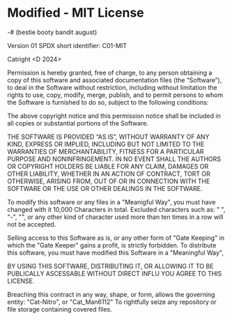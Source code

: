 # Modified - MIT License
-# (bestie booty bandit august)

Version 01
SPDX short identifier: C01-MIT

Catright <D 2024> <H Cat-Nitro>

Permission is hereby granted, free of charge, to any person obtaining a copy of this software and associated documentation files (the “Software”), to deal in the Software without restriction, including without limitation the rights to use, copy, modify, merge, publish, and to permit persons to whom the Software is furnished to do so, subject to the following conditions:

The above copyright notice and this permission notice shall be included in all copies or substantial portions of the Software.

THE SOFTWARE IS PROVIDED “AS IS”, WITHOUT WARRANTY OF ANY KIND, EXPRESS OR IMPLIED, INCLUDING BUT NOT LIMITED TO THE WARRANTIES OF MERCHANTABILITY, FITNESS FOR A PARTICULAR PURPOSE AND NONINFRINGEMENT. IN NO EVENT SHALL THE AUTHORS OR COPYRIGHT HOLDERS BE LIABLE FOR ANY CLAIM, DAMAGES OR OTHER LIABILITY, WHETHER IN AN ACTION OF CONTRACT, TORT OR OTHERWISE, ARISING FROM, OUT OF OR IN CONNECTION WITH THE SOFTWARE OR THE USE OR OTHER DEALINGS IN THE SOFTWARE.

To modify this software or any files in a "Meanigful Way", you must have changed with it 10,000 Characters in total. Excluded characters such as: " ", "-", "\", or any other kind of character used more than ten times in a row will not be accepted.

Selling access to this Software as is, or any other form of "Gate Keeping" in which the "Gate Keeper" gains a profit, is strictly forbidden. To distribute this software, you must have modified this Software in a "Meaningful Way", 


BY USING THIS SOFTWARE, DISTRIBUTING IT, OR ALLOWING IT TO BE PUBLICALLY ASCESSABLE WITHOUT DIRECT INFLU YOU AGREE TO THIS LICENSE.

Breaching this contract in any way, shape, or form, allows the governing entity: "Cat-Nitro", or "Cat_Man6112" To rightfully seize any repository or file storage containing covered files.
